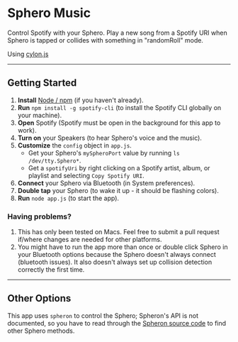 # Sphero Music

Control Spotify with your Sphero. Play a new song from a Spotify URI when Sphero is tapped or collides with something in "randomRoll" mode.

Using [cylon.js](http://cylonjs.com/documentation/drivers/sphero/)

---

## Getting Started

1. **Install** [Node / npm](https://npmjs.org) (if you haven't already).
1. **Run** `npm install -g spotify-cli` (to install the Spotify CLI globally on your machine).
1. **Open** Spotify (Spotify must be open in the background for this app to work).
1. **Turn on** your Speakers (to hear Sphero's voice and the music).
1. **Customize** the `config` object in `app.js`.
    - Get your Sphero's `mySpheroPort` value by running `ls /dev/tty.Sphero*`.
    - Get a `spotifyUri` by right clicking on a Spotify artist, album, or playlist and selecting `Copy Spotify URI`.
1. **Connect** your Sphero via Bluetooth (in System preferences).
1. **Double tap** your Sphero (to wake it up - it should be flashing colors).
1. **Run** `node app.js` (to start the app).

### Having problems?

1. This has only been tested on Macs. Feel free to submit a pull request if/where changes are needed for other platforms.
1. You might have to run the app more than once or double click Sphero in your Bluetooth options because the Sphero doesn't always connect (bluetooth issues). It also doesn't always set up collision detection correctly the first time.

---

## Other Options

This app uses `spheron` to control the Sphero; Spheron's API is not documented, so you have to read through the [Spheron source code](https://github.com/alchemycs/spheron/blob/master/lib/commands/api.js) to find other Sphero methods.